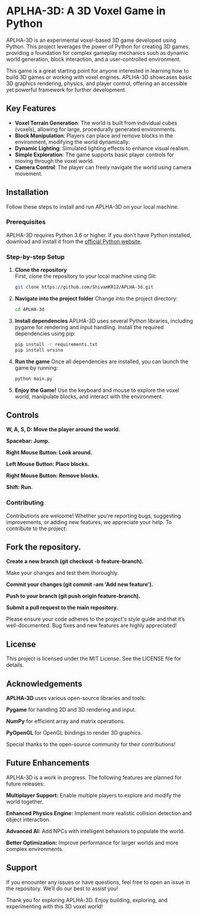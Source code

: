 # APLHA-3D: A 3D Voxel Game in Python

APLHA-3D is an experimental voxel-based 3D game developed using Python. This project leverages the power of Python for creating 3D games, providing a foundation for complex gameplay mechanics such as dynamic world generation, block interaction, and a user-controlled environment.

This game is a great starting point for anyone interested in learning how to build 3D games or working with voxel engines. APLHA-3D showcases basic 3D graphics rendering, physics, and player control, offering an accessible yet powerful framework for further development.

## Key Features
- **Voxel Terrain Generation**: The world is built from individual cubes (voxels), allowing for large, procedurally generated environments.
- **Block Manipulation**: Players can place and remove blocks in the environment, modifying the world dynamically.
- **Dynamic Lighting**: Simulated lighting effects to enhance visual realism.
- **Simple Exploration**: The game supports basic player controls for moving through the voxel world.
- **Camera Control**: The player can freely navigate the world using camera movement.

## Installation

Follow these steps to install and run APLHA-3D on your local machine.

### Prerequisites
APLHA-3D requires Python 3.6 or higher. If you don’t have Python installed, download and install it from the [official Python website](https://www.python.org/).

### Step-by-step Setup
1. **Clone the repository**  
   First, clone the repository to your local machine using Git:
   ```bash
   git clone https://github.com/ShivamKR12/APLHA-3d.git

2. **Navigate into the project folder**
   Change into the project directory:
   ```bash
   cd APLHA-3d

3. **Install dependencies**
   APLHA-3D uses several Python libraries, including pygame for rendering and input handling.
   Install the required dependencies using pip:
   ```bash
   pip install -r requirements.txt
   pip install ursina

4. **Run the game**
   Once all dependencies are installed, you can launch the game by running:
   ```bash
   python main.py

 5. **Enjoy the Game!**
    Use the keyboard and mouse to explore the voxel world, manipulate blocks, and interact with the environment.

## Controls

**W, A, S, D: Move the player around the world.**

**Spacebar: Jump.**

**Right Mouse Button: Look around.**

**Left Mouse Button: Place blocks.**

**Right Mouse Button: Remove blocks.**

**Shift: Run.**

### Contributing

Contributions are welcome! Whether you're reporting bugs, suggesting improvements, or adding new features, we appreciate your help. To contribute to the project:

## Fork the repository.

**Create a new branch (git checkout -b feature-branch).**

Make your changes and test them thoroughly.

**Commit your changes (git commit -am 'Add new feature').**

**Push to your branch (git push origin feature-branch).**

**Submit a pull request to the main repository.**

Please ensure your code adheres to the project's style guide and that it’s well-documented. Bug fixes and new features are highly appreciated!

## License
This project is licensed under the MIT License. See the LICENSE file for details.

## Acknowledgements
**APLHA-3D** uses various open-source libraries and tools:

**Pygame** for handling 2D and 3D rendering and input.

**NumPy** for efficient array and matrix operations.

**PyOpenGL** for OpenGL bindings to render 3D graphics.

Special thanks to the open-source community for their contributions!

## Future Enhancements
APLHA-3D is a work in progress. The following features are planned for future releases:

**Multiplayer Support:** Enable multiple players to explore and modify the world together.

**Enhanced Physics Engine:** Implement more realistic collision detection and object interaction.

**Advanced AI:** Add NPCs with intelligent behaviors to populate the world.

**Better Optimization:** Improve performance for larger worlds and more complex environments.

## Support
If you encounter any issues or have questions, feel free to open an issue in the repository. We’ll do our best to assist you!

Thank you for exploring APLHA-3D. Enjoy building, exploring, and experimenting with this 3D voxel world!
